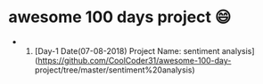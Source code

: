 # awesome 100 days project :smile:

* 1. [Day-1 Date(07-08-2018) Project Name: sentiment analysis](https://github.com/CoolCoder31/awesome-100-day-  project/tree/master/sentiment%20analysis)

